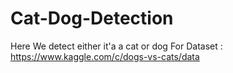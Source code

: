 # Cat-Dog-Detection
Here We detect either it'a a cat or dog
For Dataset : https://www.kaggle.com/c/dogs-vs-cats/data

